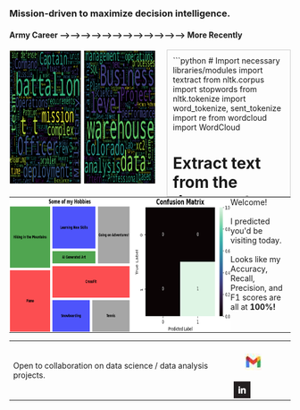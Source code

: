 ### Mission-driven to maximize decision intelligence.

#### Army Career &#10230;&#10230;&#10230;&#10230;&#10230;&#10230;&#10230;&#10230;&#10230;&#10230;&#10230;&#10230; More Recently

<div style="display: flex; align-items: start; gap: 20px;">

  <!-- Image Container -->
  <div>
    <img src="Wordclouds_Combined.png" alt="Work Experience Wordclouds" width="685" height="241" style="vertical-align: middle;"/>
  </div>

  <!-- Scrollable Code Container -->
  <div style="overflow-y: auto; max-width: 200px; max-height: 241px; border: 1px solid #ccc; padding: 10px;">
    ```python
# Import necessary libraries/modules      
import textract
from nltk.corpus import stopwords
from nltk.tokenize import word_tokenize, sent_tokenize
import re
from wordcloud import WordCloud
      
# Extract text from the document
text = textract.process('/Users/chris/Desktop/Army.docx')

# Filter out character codewords
cleaned_text = re.sub(r'\\(n|xe2|x80|x99)', '', str(text))

# Tokenize the words in the text
tokens = word_tokenize(cleaned_text)

# Tokenizing the sentences in the text
sentences = sent_tokenize(cleaned_text)

# Remove stopwords and create 'filtered_tokens' variable
stop_words = set(stopwords.words('english'))
filtered_tokens = [word for word in tokens if word not in stop_words]

# Create wordcloud with filtered tokens
wordcloud = WordCloud(width=1400, height=1000).generate(' '.join(filtered_tokens))
plt.imshow(wordcloud, interpolation='bilinear')
plt.axis('off')
plt.show()
for i in range(10):
    print(i)
    </code></pre>
  </div>

</div>

<table style="border-collapse: collapse; border-spacing: 0; margin: 0; padding: 0;">
  <tr style="margin: 0; padding: 0;">
    <td style="margin: 0; padding: 0; border: none; align: left;">
      <img src="https://github.com/chrisaguirre3/chrisaguirre3/blob/main/tm_cm_gb_profile.png" alt="Hobbies Treemap and Confusion Matrix" width="685" height="241" style="width:4000px;margin: 0; padding: 0; display: block;"/>
    </td>
    <td style="vertical-align: top; margin: 0; padding: 0;">
      Welcome!<br><br> I predicted you'd be visiting today.<br><br>
      Looks like my Accuracy, Recall, Precision, and F1 scores are all at <strong>100%!</strong>
    </td>
  </tr>
</table>

<table>
  <tr>
    <td style="padding-right: 20px;"> <!-- Add padding to create space -->
      Open to collaboration on data science / data analysis projects.
    </td>
    <td>
      <a href="mailto:christophermiguelaguirre@gmail.com">
    <img src="gmail_hero.jpg" alt="Gmail" width="30" height="30" style="vertical-align: bottom; margin: 20px;"/>
 </a><a href="https://www.linkedin.com/in/christopher-aguirre7/">
    <img src="linkedin_logo2.jpg" alt="LinkedIn" width="30" height="30" style="vertical-align: bottom;"/>
</a>
    </td>
  </tr>
</table>


<!---
chrisaguirre3/chrisaguirre3 is a ✨ special ✨ repository because its `README.md` (this file) appears on your GitHub profile.
You can click the Preview link to take a look at your changes.
--->
